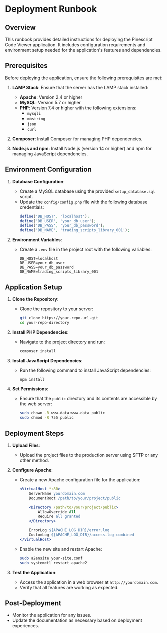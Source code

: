 # Deployment Runbook

## Overview
This runbook provides detailed instructions for deploying the Pinescript Code Viewer application. It includes configuration requirements and environment setup needed for the application's features and dependencies.

## Prerequisites
Before deploying the application, ensure the following prerequisites are met:

1. **LAMP Stack**: Ensure that the server has the LAMP stack installed:
   - **Apache**: Version 2.4 or higher
   - **MySQL**: Version 5.7 or higher
   - **PHP**: Version 7.4 or higher with the following extensions:
     - `mysqli`
     - `mbstring`
     - `json`
     - `curl`

2. **Composer**: Install Composer for managing PHP dependencies.

3. **Node.js and npm**: Install Node.js (version 14 or higher) and npm for managing JavaScript dependencies.

## Environment Configuration
1. **Database Configuration**:
   - Create a MySQL database using the provided `setup_database.sql` script.
   - Update the `config/config.php` file with the following database credentials:
     ```php
     define('DB_HOST', 'localhost');
     define('DB_USER', 'your_db_user');
     define('DB_PASS', 'your_db_password');
     define('DB_NAME', 'trading_scripts_library_001');
     ```

2. **Environment Variables**:
   - Create a `.env` file in the project root with the following variables:
     ```
     DB_HOST=localhost
     DB_USER=your_db_user
     DB_PASS=your_db_password
     DB_NAME=trading_scripts_library_001
     ```

## Application Setup
1. **Clone the Repository**:
   - Clone the repository to your server:
     ```bash
     git clone https://your-repo-url.git
     cd your-repo-directory
     ```

2. **Install PHP Dependencies**:
   - Navigate to the project directory and run:
     ```bash
     composer install
     ```

3. **Install JavaScript Dependencies**:
   - Run the following command to install JavaScript dependencies:
     ```bash
     npm install
     ```

4. **Set Permissions**:
   - Ensure that the `public` directory and its contents are accessible by the web server:
     ```bash
     sudo chown -R www-data:www-data public
     sudo chmod -R 755 public
     ```

## Deployment Steps
1. **Upload Files**:
   - Upload the project files to the production server using SFTP or any other method.

2. **Configure Apache**:
   - Create a new Apache configuration file for the application:
     ```apache
     <VirtualHost *:80>
         ServerName yourdomain.com
         DocumentRoot /path/to/your/project/public

         <Directory /path/to/your/project/public>
             AllowOverride All
             Require all granted
         </Directory>

         ErrorLog ${APACHE_LOG_DIR}/error.log
         CustomLog ${APACHE_LOG_DIR}/access.log combined
     </VirtualHost>
     ```
   - Enable the new site and restart Apache:
     ```bash
     sudo a2ensite your-site.conf
     sudo systemctl restart apache2
     ```

3. **Test the Application**:
   - Access the application in a web browser at `http://yourdomain.com`.
   - Verify that all features are working as expected.

## Post-Deployment
- Monitor the application for any issues.
- Update the documentation as necessary based on deployment experiences.
